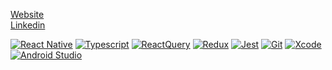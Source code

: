 [Website](https://nhcorrea.com/)  
[Linkedin](https://www.linkedin.com/in/nhcorrea/)


[![React Native](https://img.shields.io/badge/React%20native-18181B?style=flat-square&logo=React)](https://reactnative.dev/)
[![Typescript](https://img.shields.io/badge/Typescript-18181B?style=flat-square&logo=TypeScript)](https://www.typescriptlang.org/)
[![ReactQuery](https://img.shields.io/badge/ReactQuery-18181B?style=flat-square&logo=reactquery&logoColor=FF4154)](https://tanstack.com/query/latest)
[![Redux](https://img.shields.io/badge/Redux-18181B?style=flat-square&logo=redux&logoColor=764ABC)](https://redux.js.org/)
[![Jest](https://img.shields.io/badge/Jest-18181B?style=flat-square&logo=jest&logoColor=C21325)](https://jestjs.io/)
[![Git](https://img.shields.io/badge/Git-18181B?style=flat-square&logo=Git)](https://git-scm.com/)
[![Xcode](https://img.shields.io/badge/Xcode-18181B?style=flat-square&logo=Xcode&logoColor=147EFB)](https://developer.apple.com/xcode/)
[![Android Studio](https://img.shields.io/badge/Android%20Studio-18181B?style=flat-square&logo=AndroidStudio&logoColor=3DDC84)](https://developer.android.com/studio)

<div align=center>

<!-- ###### Every day, it gets a little easier. But you gotta do it every day. That's the hard part. -->
</div>
